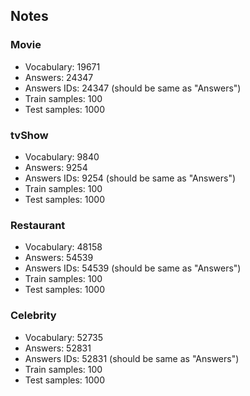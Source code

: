 ## Notes

### Movie
- Vocabulary: 19671
- Answers: 24347
- Answers IDs: 24347 (should be same as "Answers")
- Train samples: 100
- Test samples: 1000

### tvShow
- Vocabulary: 9840
- Answers: 9254
- Answers IDs: 9254 (should be same as "Answers")
- Train samples: 100
- Test samples: 1000

### Restaurant
- Vocabulary: 48158
- Answers: 54539
- Answers IDs: 54539 (should be same as "Answers")
- Train samples: 100
- Test samples: 1000

### Celebrity
- Vocabulary: 52735
- Answers: 52831
- Answers IDs: 52831 (should be same as "Answers")
- Train samples: 100
- Test samples: 1000
